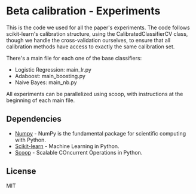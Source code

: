 # Beta calibration - Experiments

This is the code we used for all the paper's experiments.
The code follows scikit-learn's calibration structure, using the CalibratedClassifierCV class, though we handle the cross-validation ourselves, to ensure that all calibration methods have access to exactly the same calibration set.

There's a main file for each one of the base classifiers:

* Logistic Regression: main_lr.py
* Adaboost: main_boosting.py
* Naive Bayes: main_nb.py

All experiments can be parallelized using scoop, with instructions at the beginning of each main file.

## Dependencies

* [Numpy] - NumPy is the fundamental package for scientific computing with
  Python.
* [Scikit-learn] - Machine Learning in Python.
* [Scoop] - Scalable COncurrent Operations in Python.

## License

MIT

[//]: # (References)
   [Numpy]: <http://www.numpy.org/>
   [Scikit-learn]: <http://scikit-learn.org/>
   [Scoop]: <https://github.com/soravux/scoop/>
